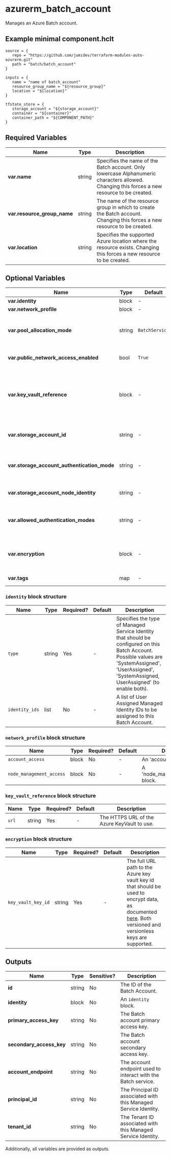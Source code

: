 # azurerm_batch_account

Manages an Azure Batch account.

## Example minimal component.hclt

```hcl
source = {
   repo = "https://github.com/jumidev/terraform-modules-auto-azurerm.git" 
   path = "batch/batch_account" 
}

inputs = {
   name = "name of batch_account" 
   resource_group_name = "${resource_group}" 
   location = "${location}" 
}

tfstate_store = {
   storage_account = "${storage_account}" 
   container = "${container}" 
   container_path = "${COMPONENT_PATH}" 
}

```

## Required Variables

| Name | Type |  Description |
| ---- | --------- |  ----------- |
| **var.name** | string |  Specifies the name of the Batch account. Only lowercase Alphanumeric characters allowed. Changing this forces a new resource to be created. | 
| **var.resource_group_name** | string |  The name of the resource group in which to create the Batch account. Changing this forces a new resource to be created. | 
| **var.location** | string |  Specifies the supported Azure location where the resource exists. Changing this forces a new resource to be created. | 

## Optional Variables

| Name | Type |  Default  |  possible values |  Description |
| ---- | --------- |  ----------- | ----------- | ----------- |
| **var.identity** | block |  -  |  -  |  An `identity` block. | 
| **var.network_profile** | block |  -  |  -  |  A `network_profile` block. | 
| **var.pool_allocation_mode** | string |  `BatchService`  |  `BatchService`, `UserSubscription`  |  Specifies the mode to use for pool allocation. Possible values are `BatchService` or `UserSubscription`. Defaults to `BatchService`. | 
| **var.public_network_access_enabled** | bool |  `True`  |  -  |  Whether public network access is allowed for this server. Defaults to `true`. | 
| **var.key_vault_reference** | block |  -  |  -  |  A `key_vault_reference` block, as defined below, that describes the Azure KeyVault reference to use when deploying the Azure Batch account using the `UserSubscription` pool allocation mode. | 
| **var.storage_account_id** | string |  -  |  -  |  Specifies the storage account to use for the Batch account. If not specified, Azure Batch will manage the storage. | 
| **var.storage_account_authentication_mode** | string |  -  |  `StorageKeys`, `BatchAccountManagedIdentity`  |  Specifies the storage account authentication mode. Possible values include `StorageKeys`, `BatchAccountManagedIdentity`. | 
| **var.storage_account_node_identity** | string |  -  |  -  |  Specifies the user assigned identity for the storage account. | 
| **var.allowed_authentication_modes** | string |  -  |  `AAD`, `SharedKey`, `TaskAuthenticationToken`  |  Specifies the allowed authentication mode for the Batch account. Possible values include `AAD`, `SharedKey` or `TaskAuthenticationToken`. | 
| **var.encryption** | block |  -  |  -  |  Specifies if customer managed key encryption should be used to encrypt batch account data. One `encryption` block. | 
| **var.tags** | map |  -  |  -  |  A mapping of tags to assign to the resource. | 

### `identity` block structure

| Name | Type | Required? | Default | Description |
| ---- | ---- | --------- | ------- | ----------- |
| `type` | string | Yes | - | Specifies the type of Managed Service Identity that should be configured on this Batch Account. Possible values are 'SystemAssigned', 'UserAssigned', 'SystemAssigned, UserAssigned' (to enable both). |
| `identity_ids` | list | No | - | A list of User Assigned Managed Identity IDs to be assigned to this Batch Account. |

### `network_profile` block structure

| Name | Type | Required? | Default | Description |
| ---- | ---- | --------- | ------- | ----------- |
| `account_access` | block | No | - | An 'account_access' block. |
| `node_management_access` | block | No | - | A 'node_management_access' block. |

### `key_vault_reference` block structure

| Name | Type | Required? | Default | Description |
| ---- | ---- | --------- | ------- | ----------- |
| `url` | string | Yes | - | The HTTPS URL of the Azure KeyVault to use. |

### `encryption` block structure

| Name | Type | Required? | Default | Description |
| ---- | ---- | --------- | ------- | ----------- |
| `key_vault_key_id` | string | Yes | - | The full URL path to the Azure key vault key id that should be used to encrypt data, as documented [here](https://docs.microsoft.com/azure/batch/batch-customer-managed-key). Both versioned and versionless keys are supported. |



## Outputs

| Name | Type | Sensitive? | Description |
| ---- | ---- | --------- | --------- |
| **id** | string | No  | The ID of the Batch Account. | 
| **identity** | block | No  | An `identity` block. | 
| **primary_access_key** | string | No  | The Batch account primary access key. | 
| **secondary_access_key** | string | No  | The Batch account secondary access key. | 
| **account_endpoint** | string | No  | The account endpoint used to interact with the Batch service. | 
| **principal_id** | string | No  | The Principal ID associated with this Managed Service Identity. | 
| **tenant_id** | string | No  | The Tenant ID associated with this Managed Service Identity. | 

Additionally, all variables are provided as outputs.
